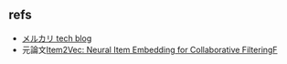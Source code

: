 ## refs

- [メルカリ tech blog](https://engineering.mercari.com/blog/entry/20221004-attempt-to-improve-item-recommendation-accuracy-using-item2vec/)
- 元論文[Item2Vec: Neural Item Embedding for Collaborative FilteringF](https://arxiv.org/abs/1603.04259)
